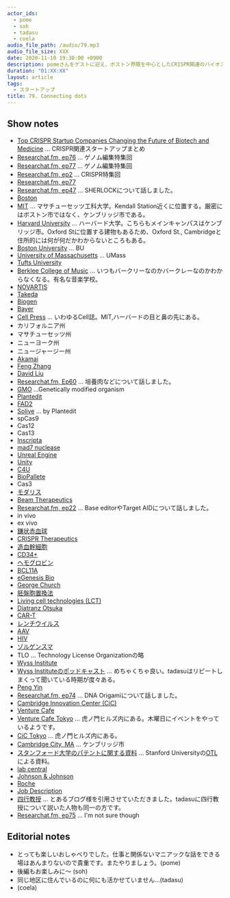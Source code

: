 ```yaml
---
actor_ids:
  - pome
  - soh
  - tadasu
  - coela
audio_file_path: /audio/79.mp3
audio_file_size: XXX
date: 2020-11-10 19:30:00 +0900
description: pomeさんをゲストに迎え、ボストン界隈を中心としたCRISPR関連のバイオスタートアップについて話を伺いました。
duration: "01:XX:XX"
layout: article
tags:
  - スタートアップ
title: 79. Connecting dots 
---
```


## Show notes
- [Top CRISPR Startup Companies Changing the Future of Biotech and Medicine](https://www.synthego.com/blog/crispr-startup-companies) ... CRISPR関連スタートアップまとめ
- [Researchat.fm, ep76](https://researchat.fm/episode/76) ... ゲノム編集特集回
- [Researchat.fm, ep77](https://researchat.fm/episode/77) ... ゲノム編集特集回
- [Researchat.fm, ep2](https://researchat.fm/episode/2) ... CRISPR特集回
- [Researchat.fm, ep77](https://researchat.fm/episode/77)
- [Researchat.fm, ep47](https://researchat.fm/episode/47) ... SHERLOCKについて話しました。
- [Boston](https://www.boston.com/)
- [MIT](https://www.mit.edu/) ... マサチューセッツ工科大学。Kendall Station近くに位置する。厳密にはボストン市ではなく、ケンブリッジ市である。
- [Harvard University](https://www.harvard.edu/) ...  ハーバード大学。こちらもメインキャンパスはケンブリッジ市。Oxford Stに位置する建物もあるため、Oxford St., Cambridgeと住所的には何が何だかわからないところもある。
- [Boston University](https://www.bu.edu/) ... BU
- [University of Massachusetts](https://www.umass.edu/) ... UMass
- [Tufts University](https://www.tufts.edu/)
- [Berklee College of Music](https://www.berklee.edu/) ... いつもバークリーなのかバークレーなのかわからなくなる。有名な音楽学校。
- [NOVARTIS](https://www.novartis.co.jp/)
- [Takeda](https://www.takeda.com/en-us)
- [Biogen](https://www.biogen.com/en_us/home.html)
- [Bayer](https://www.bayer.com/en/)
- [Cell Press](https://www.cell.com/) ... いわゆるCell誌。MIT,ハーバードの目と鼻の先にある。
- カリフォルニア州
- マサチューセッツ州
- ニューヨーク州
- ニュージャージー州
- [Akamai](https://www.akamai.com/)
- [Feng Zhang](https://mcgovern.mit.edu/profile/feng-zhang/)
- [David Liu](https://liugroup.us/)
- [Researchat.fm, Ep60](https://researchat.fm/episode/60) ... 培養肉などについて話しました。
- [GMO](https://www.nongmoproject.org/gmo-facts/what-is-gmo/) ...Genetically modified organism
- [Plantedit](https://plantedit.com/)
- [FAD2](https://www.arabidopsis.org/servlets/TairObject?id=26904&type=gene)
- [Solive](https://worldagritechusa.com/wp-content/uploads/2018/03/Chida-Kanchiswamy-PLANTeDIT.pdf) ... by Plantedit
- spCas9
- Cas12
- Cas13
- [Inscripta](https://www.inscripta.com/)
- [mad7 nuclease](https://www.inscripta.com/technology/madzymes-nucleases)
- [Unreal Engine](https://www.unrealengine.com/ja/)
- [Unity](https://unity.com/)
- [C4U](http://www.crispr4u.jp/en/)
- [BioPallete](https://www.biopalette.co.jp/)
- Cas3
- [モダリス](https://www.modalistx.com/jp/science/crispr/)
- [Beam Therapeutics](https://beamtx.com/)
- [Researchat.fm, ep22](https://researchat.fm/episode/22) ... Base editorやTarget AIDについて話しました。
- in vivo
- ex vivo
- [鎌状赤血球](https://ja.wikipedia.org/wiki/%E9%8E%8C%E7%8A%B6%E8%B5%A4%E8%A1%80%E7%90%83%E7%97%87)
- [CRISPR Therapeutics](http://ir.crisprtx.com/investor-overview)
- [造血幹細胞](https://ja.wikipedia.org/wiki/%E9%80%A0%E8%A1%80%E5%B9%B9%E7%B4%B0%E8%83%9E)
- [CD34+](https://en.wikipedia.org/wiki/CD34)
- [ヘモグロビン](https://ja.wikipedia.org/wiki/%E3%83%98%E3%83%A2%E3%82%B0%E3%83%AD%E3%83%93%E3%83%B3)
- [BCL11A](https://en.wikipedia.org/wiki/BCL11A)
- [eGenesis Bio](https://www.egenesisbio.com/)
- [George Church](https://wyss.harvard.edu/team/core-faculty/george-church/)
- [胚盤胞置換法](https://www.ims.u-tokyo.ac.jp/imsut/jp/research/papers/post_129.html)
- [Living cell technologies (LCT)](https://lctglobal.com/)
- [Diatranz Otsuka](http://dolglobal.com/)
- [CAR-T](https://www.cancer.gov/about-cancer/treatment/research/car-t-cells)
- [レンチウイルス](https://ja.wikipedia.org/wiki/%E3%83%AC%E3%83%88%E3%83%AD%E3%82%A6%E3%82%A4%E3%83%AB%E3%82%B9%E7%A7%91#%E3%83%AC%E3%83%B3%E3%83%81%E3%82%A6%E3%82%A4%E3%83%AB%E3%82%B9%E5%B1%9E)
- [AAV](https://en.wikipedia.org/wiki/Adeno-associated_virus)
- [HIV](https://en.wikipedia.org/wiki/HIV)
- [ゾルゲンスマ](https://answers.ten-navi.com/pharmanews/18401/)
- TLO ... Technology License Organizationの略
- [Wyss Institute](https://wyss.harvard.edu/)
- [Wyss Instituteのポッドキャスト](https://wyss.harvard.edu/multimedia-taxonomy/audiopodcast/) ... めちゃくちゃ良い。tadasuはリピートしまくって聞いている時期が度々ある。
- [Peng Yin](https://wyss.harvard.edu/team/core-faculty/peng-yin/)
- [Researchat.fm, ep74](https://researchat.fm/episode/74) ... DNA Origamiについて話しました。
- [Cambridge Innovation Center (CiC)](https://cic.com/about-us)
- [Venture Cafe](https://venturecafecambridge.org/)
- [Venture Cafe Tokyo](https://venturecafetokyo.org/) ... 虎ノ門ヒルズ内にある。木曜日にイベントをやっているようです。
- [CiC Tokyo](https://jp.cic.com/en/about/) ... 虎ノ門ヒルズ内にある。
- [Cambridge City, MA](https://www.cambridgema.gov/) ... ケンブリッジ市
- [スタンフォード大学のパテントに関する資料](https://otl.stanford.edu/sites/g/files/sbiybj10286/f/otl_overview_fy18_1.59.44_pm_1.pdf) ... Stanford Universityの[OTL](https://otl.stanford.edu/)による資料。
- [lab central](https://labcentral.org/)
- [Johnson & Johnson](https://www.jnj.com/)
- [Roche](https://www.roche.com/)
- [Job Description](https://www.betterteam.com/job-descriptions)
- [四行教授](https://blog.goo.ne.jp/sirasawamasakazu/e/4adeaf7e1551a673ef22764e79fbc780) ... とあるブログ様を引用させていただきました。tadasuに四行教授について説いた人物も同一の方です。
- [Researchat.fm, ep75](https://researchat.fm/episode/75) ... I'm not sure though

## Editorial notes
- とっても楽しいおしゃべりでした。仕事と関係ないマニアックな話をできる場はあんまりないので貴重です。またやりましょう。(pome)
- 後編もお楽しみに〜 (soh)
- 同じ地区に住んでいるのに何にも活かせていません...(tadasu)
- (coela)
